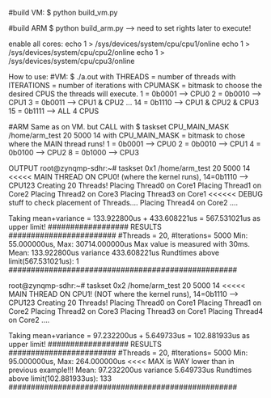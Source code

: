 #build VM:
$ python build_vm.py

#build ARM
$ python build_arm.py --> need to set rights later to execute!


enable all cores:
echo 1 > /sys/devices/system/cpu/cpu1/online
echo 1 > /sys/devices/system/cpu/cpu2/online
echo 1 > /sys/devices/system/cpu/cpu3/online


How to use:
#VM: 
$ ./a.out <THREADS> <ITERATIONS> <CPUMASK> 
with THREADS = number of threads
with ITERATIONS = number of iterations
with CPUMASK = bitmask to choose the desired CPUS the threads will execute. 
1 = 0b0001 --> CPU0
2 = 0b0010 --> CPU1
3 = 0b0011 --> CPU1 & CPU2
...
14 = 0b1110 --> CPU1 & CPU2 & CPU3
15 = 0b1111 --> ALL 4 CPUS

#ARM
Same as on VM.
but CALL with $ taskset CPU_MAIN_MASK /home/arm_test 20 5000 14
with CPU_MAIN_MASK = bitmask to chose where the MAIN thread runs!
1 = 0b0001 --> CPU0
2 = 0b0010 --> CPU1
4 = 0b0100 --> CPU2
8 = 0b1000 --> CPU3


OUTPUT
root@zynqmp-sdhr:~# taskset 0x1 /home/arm_test 20 5000 14    <<<<< MAIN THREAD ON CPU0! (where the kernel runs), 14=0b1110 --> CPU123
Creating 20 Threads!
Placing Thread0 on Core1
Placing Thread1 on Core2
Placing Thread2 on Core3
Placing Thread3 on Core1 <<<<<< DEBUG stuff to check placement of Threads....
Placing Thread4 on Core2
....

Taking mean+variance = 133.922800us + 433.608221us = 567.531021us as upper limit!
################## RESULTS ########################
#Threads = 20, #Iterations= 5000
Min: 55.000000us, Max: 30714.000000us        Max value is measured with 30ms.
Mean: 133.922800us variance 433.608221us
Rundtimes above limit(567.531021us): 1
###################################################



root@zynqmp-sdhr:~# taskset 0x2 /home/arm_test 20 5000 14	<<<<< MAIN THREAD ON CPU1! (NOT where the kernel runs), 14=0b1110 --> CPU123
Creating 20 Threads!
Placing Thread0 on Core1
Placing Thread1 on Core2
Placing Thread2 on Core3
Placing Thread3 on Core1
Placing Thread4 on Core2
....

Taking mean+variance = 97.232200us + 5.649733us = 102.881933us as upper limit!
################## RESULTS ########################
#Threads = 20, #Iterations= 5000
Min: 95.000000us, Max: 264.000000us      <<<< MAX is WAY lower than in previous example!!!
Mean: 97.232200us variance 5.649733us
Rundtimes above limit(102.881933us): 133
###################################################

